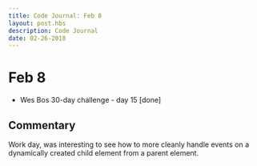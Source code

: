 ```yaml
---
title: Code Journal: Feb 8
layout: post.hbs
description: Code Journal
date: 02-26-2018
---
```

# Feb 8

- Wes Bos 30-day challenge - day 15 [done]

## Commentary

Work day, was interesting to see how to more cleanly handle events on a dynamically created child element from a parent element.